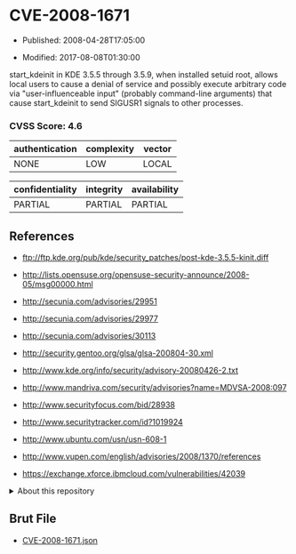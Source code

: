 # CVE-2008-1671

- Published: 2008-04-28T17:05:00

- Modified: 2017-08-08T01:30:00

start_kdeinit in KDE 3.5.5 through 3.5.9, when installed setuid root, allows local users to cause a denial of service and possibly execute arbitrary code via "user-influenceable input" (probably command-line arguments) that cause start_kdeinit to send SIGUSR1 signals to other processes.

### CVSS Score: **4.6**

| authentication | complexity | vector |
| --- | --- | --- |
| NONE | LOW | LOCAL |

| confidentiality | integrity | availability |
| --- | --- | --- |
| PARTIAL | PARTIAL | PARTIAL |

## References

* ftp://ftp.kde.org/pub/kde/security_patches/post-kde-3.5.5-kinit.diff

* http://lists.opensuse.org/opensuse-security-announce/2008-05/msg00000.html

* http://secunia.com/advisories/29951

* http://secunia.com/advisories/29977

* http://secunia.com/advisories/30113

* http://security.gentoo.org/glsa/glsa-200804-30.xml

* http://www.kde.org/info/security/advisory-20080426-2.txt

* http://www.mandriva.com/security/advisories?name=MDVSA-2008:097

* http://www.securityfocus.com/bid/28938

* http://www.securitytracker.com/id?1019924

* http://www.ubuntu.com/usn/usn-608-1

* http://www.vupen.com/english/advisories/2008/1370/references

* https://exchange.xforce.ibmcloud.com/vulnerabilities/42039

<details>
<summary>About this repository</summary> 

  This repository is part of the project [Live Hack CVE](https://github.com/Live-Hack-CVE). Main website can be found [www.live-hack.org](https://www.live-hack.org) 
  
  Made by [Sn0wAlice](https://github.com/Sn0wAlice) for the people that care about security and need to have a feed of the latest CVEs. Hope you enjoy it, don't forget to star the repo and follow me on [Twitter](https://twitter.com/Sn0wAlice) and [Github](https://github.com/Sn0wAlice). And that is my [personnal website](https://www.alice-snow.me/)

  - [Home Page](https://github.com/Live-Hack-CVE)
  - [Framework](https://github.com/Live-Hack-CVE/cve-framework)
  - [CVE database](https://github.com/Live-Hack-CVE/full_database)
  - [Changelog](https://github.com/Live-Hack-CVE/Changelog)
</details>

## Brut File

* [CVE-2008-1671.json](https://raw.githubusercontent.com/Live-Hack-CVE/full_database/main/cves/2008/CVE-2008-1671.json)

